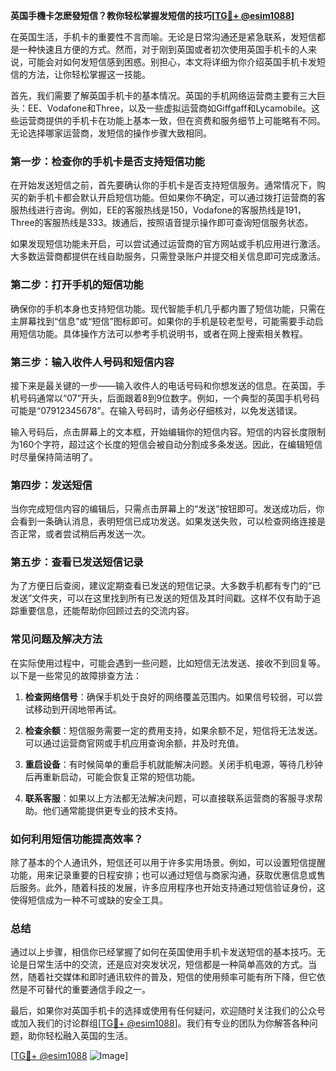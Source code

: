 **英国手機卡怎麽發短信？教你轻松掌握发短信的技巧[[TG💪+ @esim1088](https://t.me/s/esim1088)]**

在英国生活，手机卡的重要性不言而喻。无论是日常沟通还是紧急联系，发短信都是一种快速且方便的方式。然而，对于刚到英国或者初次使用英国手机卡的人来说，可能会对如何发短信感到困惑。别担心，本文将详细为你介绍英国手机卡发短信的方法，让你轻松掌握这一技能。

首先，我们需要了解英国手机卡的基本情况。英国的手机网络运营商主要有三大巨头：EE、Vodafone和Three，以及一些虚拟运营商如Giffgaff和Lycamobile。这些运营商提供的手机卡在功能上基本一致，但在资费和服务细节上可能略有不同。无论选择哪家运营商，发短信的操作步骤大致相同。

### **第一步：检查你的手机卡是否支持短信功能**

在开始发送短信之前，首先要确认你的手机卡是否支持短信服务。通常情况下，购买的新手机卡都会默认开启短信功能。但如果你不确定，可以通过拨打运营商的客服热线进行咨询。例如，EE的客服热线是150，Vodafone的客服热线是191，Three的客服热线是333。拨通后，按照语音提示操作即可查询短信服务状态。

如果发现短信功能未开启，可以尝试通过运营商的官方网站或手机应用进行激活。大多数运营商都提供在线自助服务，只需登录账户并提交相关信息即可完成激活。

### **第二步：打开手机的短信功能**

确保你的手机本身也支持短信功能。现代智能手机几乎都内置了短信功能，只需在主屏幕找到“信息”或“短信”图标即可。如果你的手机是较老型号，可能需要手动启用短信功能。具体操作方法可以参考手机说明书，或者在网上搜索相关教程。

### **第三步：输入收件人号码和短信内容**

接下来是最关键的一步——输入收件人的电话号码和你想发送的信息。在英国，手机号码通常以“07”开头，后面跟着8到9位数字。例如，一个典型的英国手机号码可能是“07912345678”。在输入号码时，请务必仔细核对，以免发送错误。

输入号码后，点击屏幕上的文本框，开始编辑你的短信内容。短信的内容长度限制为160个字符，超过这个长度的短信会被自动分割成多条发送。因此，在编辑短信时尽量保持简洁明了。

### **第四步：发送短信**

当你完成短信内容的编辑后，只需点击屏幕上的“发送”按钮即可。发送成功后，你会看到一条确认消息，表明短信已成功发送。如果发送失败，可以检查网络连接是否正常，或者尝试稍后再发送一次。

### **第五步：查看已发送短信记录**

为了方便日后查阅，建议定期查看已发送的短信记录。大多数手机都有专门的“已发送”文件夹，可以在这里找到所有已发送的短信及其时间戳。这样不仅有助于追踪重要信息，还能帮助你回顾过去的交流内容。

### **常见问题及解决方法**

在实际使用过程中，可能会遇到一些问题，比如短信无法发送、接收不到回复等。以下是一些常见的故障排查方法：

1. **检查网络信号**：确保手机处于良好的网络覆盖范围内。如果信号较弱，可以尝试移动到开阔地带再试。
   
2. **检查余额**：短信服务需要一定的费用支持，如果余额不足，短信将无法发送。可以通过运营商官网或手机应用查询余额，并及时充值。

3. **重启设备**：有时候简单的重启手机就能解决问题。关闭手机电源，等待几秒钟后再重新启动，可能会恢复正常的短信功能。

4. **联系客服**：如果以上方法都无法解决问题，可以直接联系运营商的客服寻求帮助。他们通常能提供更专业的技术支持。

### **如何利用短信功能提高效率？**

除了基本的个人通讯外，短信还可以用于许多实用场景。例如，可以设置短信提醒功能，用来记录重要的日程安排；也可以通过短信与商家沟通，获取优惠信息或售后服务。此外，随着科技的发展，许多应用程序也开始支持通过短信验证身份，这使得短信成为一种不可或缺的安全工具。

### **总结**

通过以上步骤，相信你已经掌握了如何在英国使用手机卡发送短信的基本技巧。无论是日常生活中的交流，还是应对突发状况，短信都是一种简单高效的方式。当然，随着社交媒体和即时通讯软件的普及，短信的使用频率可能有所下降，但它依然是不可替代的重要通信手段之一。

最后，如果你对英国手机卡的选择或使用有任何疑问，欢迎随时关注我们的公众号或加入我们的讨论群组[[TG💪+ @esim1088](https://t.me/s/esim1088)]。我们有专业的团队为你解答各种问题，助你轻松融入英国的生活。

[[TG💪+ @esim1088](https://t.me/s/esim1088) ![Image](https://i.postimg.cc/4NQfJmqS/Snipaste-2025-05-13-00-14-12.png)]
